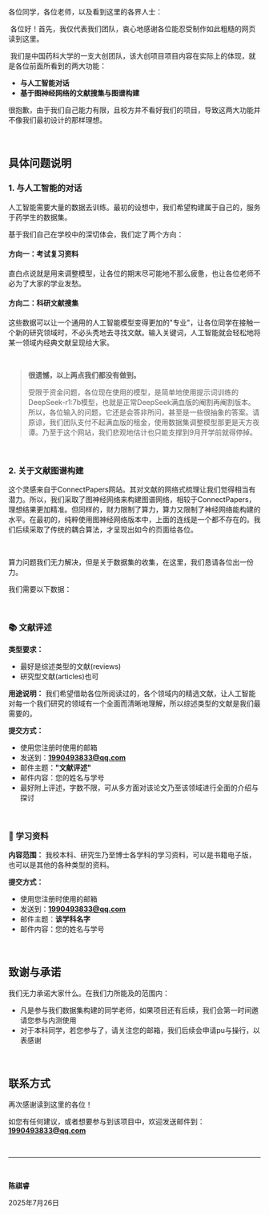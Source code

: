 各位同学，各位老师，以及看到这里的各界人士：

&nbsp;各位好！首先，我仅代表我们团队，衷心地感谢各位能忍受制作如此粗糙的网页读到这里。

&nbsp;我们是中国药科大学的一支大创团队，该大创项目项目内容在实际上的体现，就是各位前面所看到的两大功能：

- **与人工智能对话**
- **基于图神经网络的文献搜集与图谱构建**

很抱歉，由于我们自己能力有限，且校方并不看好我们的项目，导致这两大功能并不像我们最初设计的那样理想。

&nbsp;

## 具体问题说明

### 1. 与人工智能的对话

人工智能需要大量的数据去训练。最初的设想中，我们希望构建属于自己的，服务于药学生的数据集。

基于我们自己在学校中的深切体会，我们定了两个方向：

#### 方向一：考试复习资料

直白点说就是用来调整模型，让各位的期末尽可能地不那么疲惫，也让各位老师不必为了大家的学业发愁。

#### 方向二：科研文献搜集

这些数据可以让一个通用的人工智能模型变得更加的"专业"，让各位同学在接触一个新的研究领域时，不必头秃地去寻找文献。输入关键词，人工智能就会轻松地将某一领域内经典文献呈现给大家。

&nbsp;

> **很遗憾，以上两点我们都没有做到。**
>
> 受限于资金问题，各位现在使用的模型，是简单地使用提示词训练的DeepSeek-r1:7b模型，也就是正常DeepSeek满血版的阉割再阉割版本。所以，各位输入的问题，它还是会答非所问，甚至是一些很抽象的答案。请原谅，我们团队支付不起满血版的租金，使用数据集调整模型那更是天方夜谭。乃至于这个网站，我们悲观地估计也只能支撑到9月开学前就得停掉。

&nbsp;

### 2. 关于文献图谱构建

这个灵感来自于ConnectPapers网站。其对文献的网络式梳理让我们觉得相当有潜力。所以，我们采取了图神经网络来构建图谱网络，相较于ConnectPapers，理想结果更加精准。但同样的，财力限制了算力，算力又限制了神经网络能构建的水平。在最初的，纯粹使用图神经网络版本中，上面的连线是一个都不存在的。我们后续采取了传统的耦合算法，才呈现出如今的页面给各位。

&nbsp;

算力问题我们无力解决，但是关于数据集的收集，在这里，我们恳请各位出一份力。

我们需要以下数据：

&nbsp;

### 📚 文献评述

**类型要求：**

- 最好是综述类型的文献(reviews)
- 研究型文献(articles)也可

**用途说明：**
我们希望借助各位所阅读过的，各个领域内的精选文献，让人工智能对每一个我们研究的领域有一个全面而清晰地理解，所以综述类型的文献是我们最需要的。

**提交方式：**

- 使用您注册时使用的邮箱
- 发送到：**1990493833@qq.com**
- 邮件主题：**"文献评述"**
- 邮件内容：您的姓名与学号
- 最好附上评述，字数不限，可从多方面对该论文乃至该领域进行全面的介绍与探讨

&nbsp;

### 📖 学习资料

**内容范围：**
我校本科、研究生乃至博士各学科的学习资料，可以是书籍电子版，也可以是其他的各种类型的资料。

**提交方式：**

- 使用您注册时使用的邮箱
- 发送到：**1990493833@qq.com**
- 邮件主题：**该学科名字**
- 邮件内容：您的姓名与学号

&nbsp;

## 致谢与承诺

我们无力承诺大家什么。在我们力所能及的范围内：

- 凡是参与我们数据集构建的同学老师，如果项目还有后续，我们会第一时间邀请您参与内测使用
- 对于本科同学，若您参与了，请关注您的邮箱，我们后续会申请pu与操行，以表感谢

&nbsp;

## 联系方式

再次感谢读到这里的各位！

如您有任何建议，或者想要参与到该项目中，欢迎发送邮件到：**1990493833@qq.com**

&nbsp;

---

&nbsp;

**陈祺睿**

2025年7月26日
